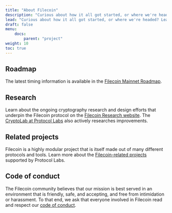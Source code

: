 ```yaml
---
title: "About Filecoin"
description: "Curious about how it all got started, or where we're headed? Learn about the history, current state, and future trajectory of the Filecoin project here."
lead: "Curious about how it all got started, or where we're headed? Learn about the history, current state, and future trajectory of the Filecoin project here."
draft: false
menu:
    docs:
        parent: "project"
weight: 10
toc: true
---
```


## Roadmap

The latest timing information is available in the [Filecoin Mainnet Roadmap](https://app.instagantt.com/shared/s/1152992274307505/latest).

## Research

Learn about the ongoing cryptography research and design efforts that underpin the Filecoin protocol on the [Filecoin Research website](https://research.filecoin.io/). The [CryptoLab at Protocol Labs](https://research.protocol.ai/groups/cryptolab/) also actively researches improvements.

## Related projects

Filecoin is a highly modular project that is itself made out of many different protocols and tools. Learn more about the [Filecoin-related projects](https://docs.filecoin.io/project/related-projects/) supported by Protocol Labs.

## Code of conduct

The Filecoin community believes that our mission is best served in an environment that is friendly, safe, and accepting, and free from intimidation or harassment. To that end, we ask that everyone involved in Filecoin read and respect our [code of conduct](https://github.com/filecoin-project/community/blob/master/CODE_OF_CONDUCT.md).
